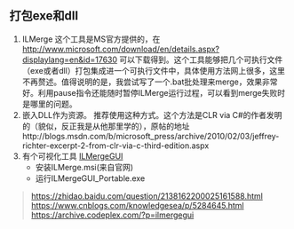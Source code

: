 ﻿## 打包exe和dll
1. ILMerge 
    这个工具是MS官方提供的，在 http://www.microsoft.com/download/en/details.aspx?displaylang=en&id=17630 可以下载得到。这个工具能够把几个可执行文件（exe或者dll）打包集成进一个可执行文件中，具体使用方法网上很多，这里不再赘述。值得说明的是，我尝试写了一个.bat批处理来merge，效果非常好。利用pause指令还能随时暂停ILMerge运行过程，可以看到merge失败时是哪里的问题。
2. 嵌入DLL作为资源。
    推荐使用这种方式。这个方法是CLR via C#的作者发明的（貌似，反正我是从他那里学的），原帖的地址http://blogs.msdn.com/b/microsoft_press/archive/2010/02/03/jeffrey-richter-excerpt-2-from-clr-via-c-third-edition.aspx
3. 有个可视化工具 [ILMergeGUI](https://bitbucket.org/wvd-vegt/ilmergegui)
    - 安装ILMerge.msi(来自官网)
    - 运行ILMergeGUI_Portable.exe

> https://zhidao.baidu.com/question/2138162200025161588.html 
> https://www.cnblogs.com/knowledgesea/p/5284645.html 
> https://archive.codeplex.com/?p=ilmergegui 